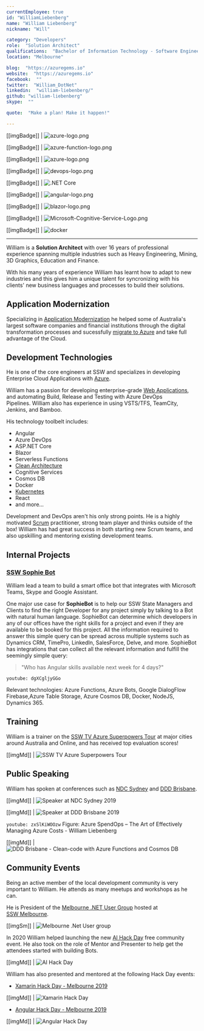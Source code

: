 ```yaml
---
currentEmployee: true
id: "WilliamLiebenberg"
name: "William Liebenberg"
nickname: "Will"

category: "Developers"
role:  "Solution Architect"
qualifications:  "Bachelor of Information Technology - Software Engineering"
location: "Melbourne"

blog:  "https://azuregems.io"
website:  "https://azuregems.io"
facebook:  ""
twitter:  "William_DotNet"
linkedin:  "william-liebenberg/"
github: "william-liebenberg"
skype:  ""

quote:  "Make a plan! Make it happen!"

---
```

[[imgBadge]]
| ![azure-logo.png](../badges/azure-logo.png)

[[imgBadge]]
| ![azure-function-logo.png](../badges/azure-function-logo.png)

[[imgBadge]]
| ![azure-logo.png](../badges/azure-devops-logo.png)

[[imgBadge]]
| ![devops-logo.png](../badges/devops-logo.png)

[[imgBadge]]
| ![.NET Core](../badges/net-core-logo.png)

[[imgBadge]]
| ![angular-logo.png](../badges/angular-logo.png)

[[imgBadge]]
| ![blazor-logo.png](../badges/blazor-logo.png)

[[imgBadge]]
| ![Microsoft-Cognitive-Service-Logo.png](../badges/cognitive-services.png)

[[imgBadge]]
| ![docker](../badges/docker.png)

---

William is a **Solution Architect** with over 16 years of professional experience spanning multiple industries such as Heavy Engineering, Mining, 3D Graphics, Education and Finance.

With his many years of experience William has learnt how to adapt to new industries and this gives him a unique talent for syncronizing with his clients' new business languages and processes to build their solutions.

## Application Modernization

Specializing in [Application Modernization](https://www.ssw.com.au/ssw/Consulting/Strategic-Architecture.aspx) he helped some of Australia's largest software companies and financial institutions through the digital transformation processes and sucessfully [migrate to Azure](https://www.ssw.com.au/ssw/Consulting/Azure.aspx) and take full advantage of the Cloud.

## Development Technologies

He is one of the core engineers at SSW and specializes in developing Enterprise Cloud Applications with [Azure](https://www.ssw.com.au/ssw/Consulting/Azure.aspx).

William has a passion for developing enterprise-grade [Web Applications](https://www.ssw.com.au/ssw/Consulting/Web-Applications.aspx), and automating Build, Release and Testing with Azure DevOps Pipelines. William also has experience in using VSTS/TFS, TeamCity, Jenkins, and Bamboo.

His technology toolbelt includes:

* Angular
* Azure DevOps
* ASP.NET Core
* Blazor
* Serverless Functions
* [Clean Architecture](https://rules.ssw.com.au/rules-to-better-clean-architecture)
* Cognitive Services
* Cosmos DB
* Docker
* [Kubernetes](https://www.ssw.com.au/ssw/Consulting/Kubernetes.aspx)
* React
* and more...

Development and DevOps aren't his only strong points. He is a highly motivated [Scrum](https://www.ssw.com.au/ssw/Consulting/Scrum.aspx) practitioner, strong team player and thinks outside of the box! William has had great success in both starting new Scrum teams, and also upskilling and mentoring existing development teams.

## Internal Projects

### [SSW Sophie Bot](https://sswsophie.com/sophiebot)

William lead a team to build a smart office bot that integrates with Microsoft Teams, Skype and Google Assistant.

One major use case for **SophieBot** is to help our SSW State Managers and Clients to find the right Developer for any project simply by talking to a Bot with natural human language. SophieBot can determine which developers in any of our offices have the right skills for a project and even if they are available to be booked for this project. All the information required to answer this simple query can be spread across multiple systems such as Dynamics CRM, TimePro, LinkedIn, SalesForce, Delve, and more. SophieBot has integrations that can collect all the relevant information and fulfill the seemingly simple query:

> "Who has Angular skills available next week for 4 days?"

`youtube: dgXCgljyGGo`

Relevant technologies: Azure Functions, Azure Bots, Google DialogFlow Firebase,Azure Table Storage, Azure Cosmos DB, Docker, NodeJS, Dynamics 365.

## Training

William is a trainer on the [SSW TV Azure Superpowers Tour](https://www.ssw.com.au/ssw/Events/Training/Azure-Superpowers-Tour.aspx) at major cities around Australia and Online, and has received top evaluation scores!

[[imgMd]]
| ![SSW TV Azure Superpowers Tour](./Images/Bio/azure-superpowers-profile-william-no-cape.jpg)

## Public Speaking

William has spoken at conferences such as [NDC Sydney](https://ndcsydney.com/speaker/william-liebenberg/) and [DDD Brisbane](https://dddbrisbane.com/agenda/2019).

[[imgMd]]
| ![Speaker at NDC Sydney 2019](./Images/Bio/NDC-Sydney-Speaker.png)

[[imgMd]]
| ![Speaker at DDD Brisbane 2019](../badges/DDDBrisbane.png)

`youtube: zxSlKiWOOzw`
Figure: Azure SpendOps – The Art of Effectively Managing Azure Costs - William Liebenberg

[[imgMd]]
| ![DDD Brisbane - Clean-code with Azure Functions and Cosmos DB](./Images/Bio/dddbrisbane-2019-william-2.jpg)

## Community Events

Being an active member of the local development community is very important to William. He attends as many meetups and workshops as he can.

He is President of the [Melbourne .NET User Group](https://www.meetup.com/Melbourne-NET-User-Group/) hosted at [SSW Melbourne](https://www.ssw.com.au/ssw/NETUG/Melbourne.aspx).

[[imgSm]]
| ![Melbourne .Net User group](../badges/melbourne-ug.jpg)

In 2020 William helped launching the new [AI Hack Day](https://aihackday.com) free community event. He also took on the role of Mentor and Presenter to help get the attendees started with building Bots.

[[imgMd]]
| ![AI Hack Day](../badges/ai-hackday2x.png)

William has also presented and mentored at the following Hack Day events:

* [Xamarin Hack Day - Melbourne 2019](https://xamarinhackday.com)

[[imgMd]]
| ![Xamarin Hack Day](../badges/xamarin-HackDay.png)

* [Angular Hack Day - Melbourne 2019](https://angularhackday.com/)

[[imgMd]]
| ![Angular Hack Day](../badges/Angular-HackDay-logo-lg.png)
